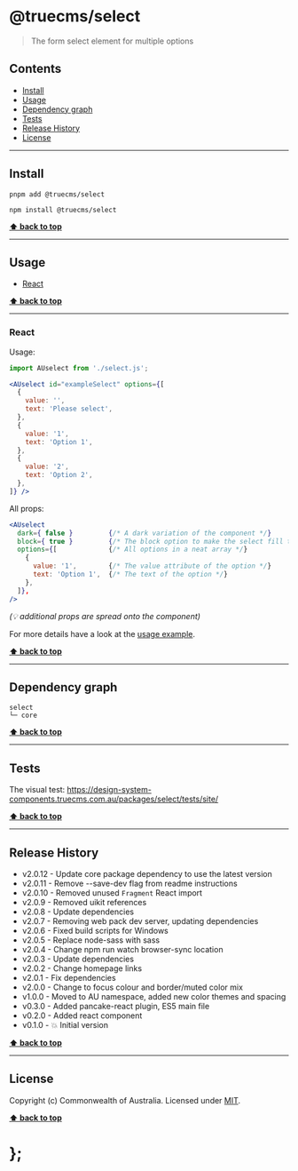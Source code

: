 @truecms/select
============

> The form select element for multiple options


## Contents

* [Install](#install)
* [Usage](#usage)
* [Dependency graph](#dependency-graph)
* [Tests](#tests)
* [Release History](#release-history)
* [License](#license)


----------------------------------------------------------------------------------------------------------------------------------------------------------------


## Install


```shell
pnpm add @truecms/select
```

```shell
npm install @truecms/select
```


**[⬆ back to top](#contents)**


----------------------------------------------------------------------------------------------------------------------------------------------------------------


## Usage


* [React](#react)


**[⬆ back to top](#contents)**


----------------------------------------------------------------------------------------------------------------------------------------------------------------


### React

Usage:

```jsx
import AUselect from './select.js';

<AUselect id="exampleSelect" options={[
  {
    value: '',
    text: 'Please select',
  },
  {
    value: '1',
    text: 'Option 1',
  },
  {
    value: '2',
    text: 'Option 2',
  },
]} />
```

All props:

```jsx
<AUselect
  dark={ false }         {/* A dark variation of the component */}
  block={ true }         {/* The block option to make the select fill the available width, optional */}
  options={[             {/* All options in a neat array */}
    {
      value: '1',        {/* The value attribute of the option */}
      text: 'Option 1',  {/* The text of the option */}
    },
  ]},
/>
```
_(💡 additional props are spread onto the component)_

For more details have a look at the [usage example](https://github.com/truecms/design-system-components/tree/master/packages/select/tests/react/index.js).


**[⬆ back to top](#contents)**


----------------------------------------------------------------------------------------------------------------------------------------------------------------


## Dependency graph

```shell
select
└─ core
```


**[⬆ back to top](#contents)**


----------------------------------------------------------------------------------------------------------------------------------------------------------------


## Tests

The visual test: https://design-system-components.truecms.com.au/packages/select/tests/site/


**[⬆ back to top](#contents)**


----------------------------------------------------------------------------------------------------------------------------------------------------------------


## Release History

* v2.0.12 - Update core package dependency to use the latest version
* v2.0.11 - Remove --save-dev flag from readme instructions
* v2.0.10 - Removed unused `Fragment` React import
* v2.0.9 - Removed uikit references
* v2.0.8 - Update dependencies
* v2.0.7 - Removing web pack dev server, updating dependencies
* v2.0.6 - Fixed build scripts for Windows
* v2.0.5 - Replace node-sass with sass
* v2.0.4 - Change npm run watch browser-sync location
* v2.0.3 - Update dependencies
* v2.0.2 - Change homepage links
* v2.0.1 - Fix dependencies
* v2.0.0 - Change to focus colour and border/muted color mix
* v1.0.0 - Moved to AU namespace, added new color themes and spacing
* v0.3.0 - Added pancake-react plugin, ES5 main file
* v0.2.0 - Added react component
* v0.1.0 - 💥 Initial version


**[⬆ back to top](#contents)**


----------------------------------------------------------------------------------------------------------------------------------------------------------------


## License

Copyright (c) Commonwealth of Australia.
Licensed under [MIT](https://raw.githubusercontent.com/govau/design-system-components/packages/core/master/LICENSE).


**[⬆ back to top](#contents)**

# };
